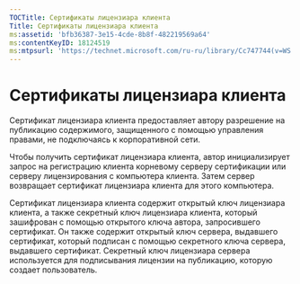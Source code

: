 ```yaml
---
TOCTitle: Сертификаты лицензиара клиента
Title: Сертификаты лицензиара клиента
ms:assetid: 'bfb36387-3e15-4cde-8b8f-482219569a64'
ms:contentKeyID: 18124519
ms:mtpsurl: 'https://technet.microsoft.com/ru-ru/library/Cc747744(v=WS.10)'
---
```


Сертификаты лицензиара клиента
==============================

Сертификат лицензиара клиента предоставляет автору разрешение на публикацию содержимого, защищенного с помощью управления правами, не подключаясь к корпоративной сети.

Чтобы получить сертификат лицензиара клиента, автор инициализирует запрос на регистрацию клиента корневому серверу сертификации или серверу лицензирования с компьютера клиента. Затем сервер возвращает сертификат лицензиара клиента для этого компьютера.

Сертификат лицензиара клиента содержит открытый ключ лицензиара клиента, а также секретный ключ лицензиара клиента, который зашифрован с помощью открытого ключа автора, запросившего сертификат. Он также содержит открытый ключ сервера, выдавшего сертификат, который подписан с помощью секретного ключа сервера, выдавшего сертификат. Секретный ключ лицензиара сервера используется для подписывания лицензии на публикацию, которую создает пользователь.
